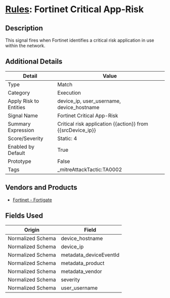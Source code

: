 # [Rules](README.md): Fortinet Critical App-Risk

## Description
This signal fires when Fortinet identifies a critical risk application in use within the network. 

## Additional Details
|Detail|Value|
|----|----|
|Type|Match|
|Category|Execution|
|Apply Risk to Entities|device_ip, user_username, device_hostname|
|Signal Name|Fortinet Critical App-Risk|
|Summary Expression|Critical risk application {{action}} from {{srcDevice_ip}}|
|Score/Severity|Static: 4|
|Enabled by Default|True|
|Prototype|False|
|Tags|_mitreAttackTactic:TA0002|
## Vendors and Products
- [Fortinet - Fortigate](../products/c57e2c85-4fc1-4fb7-8fa1-dbc5235231ad.md)


## Fields Used

|Origin|Field|
|----|----|
|Normalized Schema|device_hostname|
|Normalized Schema|device_ip|
|Normalized Schema|metadata_deviceEventId|
|Normalized Schema|metadata_product|
|Normalized Schema|metadata_vendor|
|Normalized Schema|severity|
|Normalized Schema|user_username|


